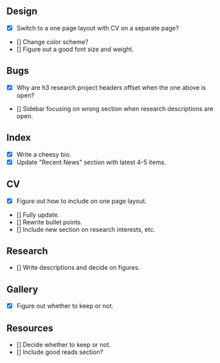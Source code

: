 ## Design
- [x] Switch to a one page layout with CV on a separate page?
- [] Change color scheme?
- [] Figure out a good font size and weight.

## Bugs
- [x] Why are h3 research project headers offset when the one above is open?
- [] Sidebar focusing on wrong section when research descriptions are open.

## Index
- [x] Write a cheesy bio.
- [x] Update "Recent News" section with latest 4-5 items.

## CV
- [x] Figure out how to include on one page layout.
- [] Fully update.
- [] Rewrite bullet points.
- [] Include new section on research interests, etc.

## Research
- [] Write descriptions and decide on figures.

## Gallery
- [x] Figure out whether to keep or not.

## Resources
- [] Decide whether to keep or not.
- [] Include good reads section?
